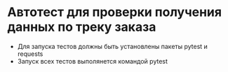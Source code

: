 # Автотест для проверки получения данных по треку заказа
- Для запуска тестов должны быть установлены пакеты pytest и requests
- Запуск всех тестов выполянется командой pytest